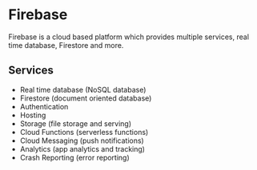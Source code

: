 # Firebase

Firebase is a cloud based platform which provides multiple services, real time database, Firestore and more.

## Services

- Real time database (NoSQL database)
- Firestore (document oriented database)
- Authentication
- Hosting
- Storage (file storage and serving)
- Cloud Functions (serverless functions)
- Cloud Messaging (push notifications)
- Analytics (app analytics and tracking)
- Crash Reporting (error reporting)
